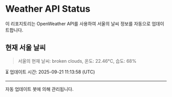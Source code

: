 
# Weather API Status

이 리포지토리는 OpenWeather API를 사용하여 서울의 날씨 정보를 자동으로 업데이트합니다.

## 현재 서울 날씨
> 서울의 현재 날씨: broken clouds, 온도: 22.46°C, 습도: 68%

⏳ 업데이트 시간: 2025-09-21 11:13:58 (UTC)

---
자동 업데이트 봇에 의해 관리됩니다.
